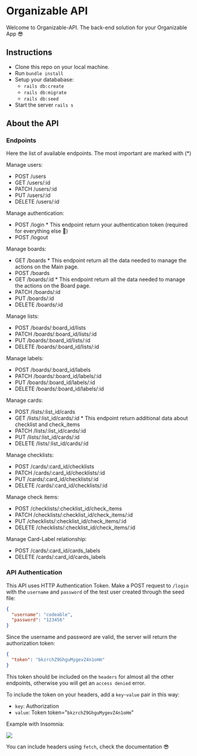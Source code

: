 # Organizable API

Welcome to Organizable-API. The back-end solution for your Organizable App 😎

## Instructions

- Clone this repo on your local machine.
- Run `bundle install`
- Setup your datababase:
  - `rails db:create`
  - `rails db:migrate`
  - `rails db:seed`
- Start the server `rails s`

## About the API

### Endpoints

Here the list of available endpoints. The most important are marked with (\*)

Manage users:

- POST /users
- GET /users/:id
- PATCH /users/:id
- PUT /users/:id
- DELETE /users/:id

Manage authentication:

- POST /login \* This endpoint return your authentication token (required for everything else 👀)
- POST /logout

Manage boards:

- GET /boards \* This endpoint return all the data needed to manage the actions on the Main page.
- POST /boards
- GET /boards/:id \* This endpoint return all the data needed to manage the actions on the Board page.
- PATCH /boards/:id
- PUT /boards/:id
- DELETE /boards/:id

Manage lists:

- POST /boards/:board_id/lists
- PATCH /boards/:board_id/lists/:id
- PUT /boards/:board_id/lists/:id
- DELETE /boards/:board_id/lists/:id

Manage labels:

- POST /boards/:board_id/labels
- PATCH /boards/:board_id/labels/:id
- PUT /boards/:board_id/labels/:id
- DELETE /boards/:board_id/labels/:id

Manage cards:

- POST /lists/:list_id/cards
- GET /lists/:list_id/cards/:id \* This endpoint return additional data about checklist and check_items
- PATCH /lists/:list_id/cards/:id
- PUT /lists/:list_id/cards/:id
- DELETE /lists/:list_id/cards/:id

Manage checklists:

- POST /cards/:card_id/checklists
- PATCH /cards/:card_id/checklists/:id
- PUT /cards/:card_id/checklists/:id
- DELETE /cards/:card_id/checklists/:id

Manage check items:

- POST /checklists/:checklist_id/check_items
- PATCH /checklists/:checklist_id/check_items/:id
- PUT /checklists/:checklist_id/check_items/:id
- DELETE /checklists/:checklist_id/check_items/:id

Manage Card-Label relationship:

- POST /cards/:card_id/cards_labels
- DELETE /cards/:card_id/cards_labels

### API Authentication

This API uses HTTP Authentication Token. Make a POST request to `/login` with the `username` and
`password` of the test user created through the seed file:

```json
{
  "username": "codeable",
  "password": "123456"
}
```

Since the username and password are valid, the server will return the authorization token:

```json
{
  "token": "bkzrchZ9GhguMygevZ4n1oHm"
}
```

This token should be included on the `headers` for almost all the other endpoints, otherwise you will get an `access denied` error.

To include the token on your headers, add a `key`-`value` pair in this way:

- `key`: Authorization
- `value`: Token token="`bkzrchZ9GhguMygevZ4n1oHm`"

Example with Insomnia:

![](https://p-vvf5mjm.t2.n0.cdn.getcloudapp.com/items/12uN4kAm/Image%202020-06-24%20at%209.47.35%20AM.png?v=9d988d1fea50cb65e588bea5a9d365da)

You can include headers using `fetch`, check the documentation 😎
